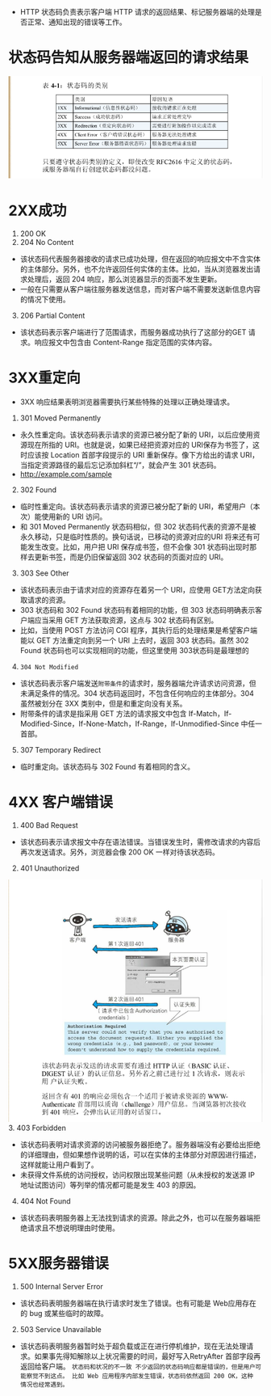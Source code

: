 * HTTP 状态码负责表示客户端 HTTP 请求的返回结果、标记服务器端的处理是否正常、通知出现的错误等工作。
# 状态码告知从服务器端返回的请求结果

![](https://raw.githubusercontent.com/1391020381/Web-Foundation/master/articles/HTTP%E3%80%81TCP%E3%80%81IP/img/%E7%8A%B6%E6%80%81%E7%A0%81%E7%9A%84%E7%B1%BB%E5%88%AB.png)

# 2XX成功
1. 200 OK
2. 204 No Content
* 该状态码代表服务器接收的请求已成功处理，但在返回的响应报文中不含实体的主体部分。另外，也不允许返回任何实体的主体。比如，当从浏览器发出请求处理后，返回 204 响应，那么浏览器显示的页面不发生更新。
* 一般在只需要从客户端往服务器发送信息，而对客户端不需要发送新信息内容的情况下使用。
3. 206 Partial Content
* 该状态码表示客户端进行了范围请求，而服务器成功执行了这部分的GET 请求。响应报文中包含由 Content-Range 指定范围的实体内容。

# 3XX重定向
* 3XX 响应结果表明浏览器需要执行某些特殊的处理以正确处理请求。
1. 301 Moved Permanently
* 永久性重定向。该状态码表示请求的资源已被分配了新的 URI，以后应使用资源现在所指的 URI。也就是说，如果已经把资源对应的 URI保存为书签了，这时应该按 Location 首部字段提示的 URI 重新保存。像下方给出的请求 URI，当指定资源路径的最后忘记添加斜杠“/”，就会产生 301 状态码。
* http://example.com/sample
2. 302 Found
* 临时性重定向。该状态码表示请求的资源已被分配了新的 URI，希望用户（本次）能使用新的 URI 访问。
* 和 301 Moved Permanently 状态码相似，但 302 状态码代表的资源不是被永久移动，只是临时性质的。换句话说，已移动的资源对应的URI 将来还有可能发生改变。比如，用户把 URI 保存成书签，但不会像 301 状态码出现时那样去更新书签，而是仍旧保留返回 302 状态码的页面对应的 URI。
3. 303 See Other
* 该状态码表示由于请求对应的资源存在着另一个 URI，应使用 GET方法定向获取请求的资源。
* 303 状态码和 302 Found 状态码有着相同的功能，但 303 状态码明确表示客户端应当采用 GET 方法获取资源，这点与 302 状态码有区别。
* 比如，当使用 POST 方法访问 CGI 程序，其执行后的处理结果是希望客户端能以 GET 方法重定向到另一个 URI 上去时，返回 303 状态码。虽然 302 Found 状态码也可以实现相同的功能，但这里使用 303状态码是最理想的
4. `304 Not Modified`
* 该状态码表示客户端发送`附带条件`的请求时，服务器端允许请求访问资源，但未满足条件的情况。304 状态码返回时，不包含任何响应的主体部分。304 虽然被划分在 3XX 类别中，但是和重定向没有关系。
* 附带条件的请求是指采用 GET 方法的请求报文中包含 If-Match，If-Modified-Since，If-None-Match，If-Range，If-Unmodified-Since 中任一首部。
5. 307 Temporary Redirect
* 临时重定向。该状态码与 302 Found 有着相同的含义。
# 4XX 客户端错误
1. 400 Bad Request
* 该状态码表示请求报文中存在语法错误。当错误发生时，需修改请求的内容后再次发送请求。另外，浏览器会像 200 OK 一样对待该状态码。
2. 401 Unauthorized

![](https://raw.githubusercontent.com/1391020381/Web-Foundation/master/articles/HTTP%E3%80%81TCP%E3%80%81IP/img/401.png)
3. 403 Forbidden
* 该状态码表明对请求资源的访问被服务器拒绝了。服务器端没有必要给出拒绝的详细理由，但如果想作说明的话，可以在实体的主体部分对原因进行描述，这样就能让用户看到了。
* 未获得文件系统的访问授权，访问权限出现某些问题（从未授权的发送源 IP 地址试图访问）等列举的情况都可能是发生 403 的原因。

4. 404 Not Found
* 该状态码表明服务器上无法找到请求的资源。除此之外，也可以在服务器端拒绝请求且不想说明理由时使用。
# 5XX服务器错误
1. 500 Internal Server Error
* 该状态码表明服务器端在执行请求时发生了错误。也有可能是 Web应用存在的 bug 或某些临时的故障。
2. 503 Service Unavailable
* 该状态码表明服务器暂时处于超负载或正在进行停机维护，现在无法处理请求。如果事先得知解除以上状况需要的时间，最好写入RetryAfter 首部字段再返回给客户端。
`
状态码和状况的不一致
不少返回的状态码响应都是错误的，但是用户可能察觉不到这点。
比如 Web 应用程序内部发生错误，状态码依然返回 200 OK，这种
情况也经常遇到。
`